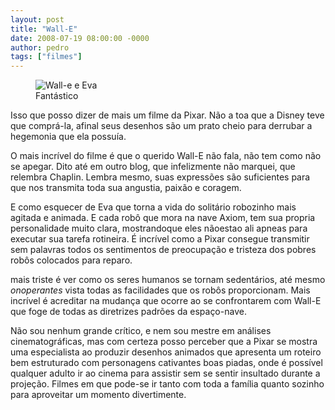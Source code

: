 ```yaml
---
layout: post
title: "Wall-E"
date: 2008-07-19 08:00:00 -0000
author: pedro
tags: ["filmes"]
---
```

<figure class="gallery">
    <img src="{{ site.baseurl }}/assets/fotos/2008/07/wall-e-and-eva.jpg" alt="Wall-e e Eva" title="imagem do filme Wall-e com o Wall-e e a Eva a noite no ferro velho de mãos dadas, Eva compisca-pisca preso ao corpo">
<figcaption>Fantástico</figcaption>
</figure>
Isso que posso dizer de mais um filme da Pixar. Não a toa que a Disney teve que comprá-la, afinal seus desenhos são um prato cheio para derrubar a hegemonia que ela possuía.

O mais incrível do filme é que o querido Wall-E não fala, não tem como não se apegar. Dito até em outro blog, que infelizmente não marquei, que relembra Chaplin. Lembra mesmo, suas expressões são suficientes para que nos transmita toda sua angustia, paixão e coragem.

E como esquecer de Eva que torna a vida do solitário robozinho mais agitada e animada. E cada robô que mora na nave Axiom, tem sua propria personalidade muito clara, mostrandoque eles nãoestao ali apneas para executar sua tarefa rotineira. É incrível como a Pixar consegue transmitir sem palavras todos os sentimentos de preocupação e tristeza dos pobres robôs colocados para reparo.

mais triste é ver como os seres humanos se tornam sedentários, até mesmo *onoperantes* vista todas as facilidades que os robôs proporcionam. Mais incrível é acreditar na mudança que ocorre ao se confrontarem com Wall-E que foge de todas as diretrizes padrões da espaço-nave.

Não sou nenhum grande crítico, e nem sou mestre em análises cinematográficas, mas com certeza posso perceber que a Pixar se mostra uma especialista ao produzir desenhos animados que apresenta um roteiro bem estruturado com personagens cativantes boas piadas, onde é possível qualquer adulto ir ao cinema para assistir sem se sentir insultado durante a projeção. Filmes em que pode-se ir tanto com toda a família quanto sozinho para aproveitar um momento divertimente.
